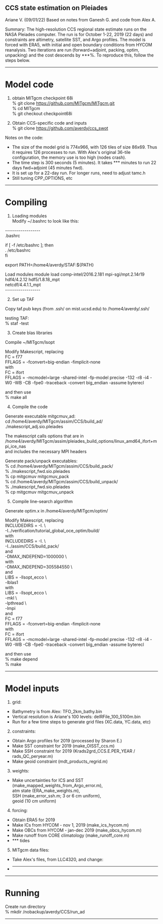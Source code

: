 CCS state estimation on Pleiades
--------------------------------------
Ariane V. (09/01/22)
Based on notes from Ganesh G.
and code from Alex A.


Summary:
The high-resolution CCS regional state estimate runs on the NASA Pleiades computer. The run is for October 1-22, 2019 (22 days) and constraints are altimetry, satellite SST, and Argo profiles. The model is forced with ERA5, with initial and open boundary conditions from HYCOM reanalysis. Two iterations are run (forward+adjoint, packing, optim, unpacking) and the cost descends by ***%. To reproduce this, follow the steps below.


-----------------
# Model code

1) obtain MITgcm checkpoint 68i <br />
% git clone https://github.com/MITgcm/MITgcm.git <br />
% cd MITgcm <br />
% git checkout checkpoint68i


2) Obtain CCS-specific code and inputs <br />
% git clone https://github.com/averdy/ccs_swot <br />


Notes on the code:
- The size of the model grid is 774x966, with 126 tiles of size 86x69. Thus it requires 126 processes to run. With Alex's original 36-tile configuration, the memory use is too high (nodes crash). <br />
- The time step is 300 seconds (5 minutes). It takes *** minutes to run 22 days fwd+adjoint (45 minutes fwd). <br />
- It is set up for a 22-day run. For longer runs, need to adjust tamc.h  <br />
- Still tuning CPP_OPTIONS, etc <br />


-----------------
# Compiling 

1) Loading modules <br />
Modify ~/.bashrc to look like this: <br />

------------------  <br />
.bashrc <br />

if [ -f /etc/bashrc ]; then <br />
        . /etc/bashrc <br />
fi <br />

export PATH=/home4/averdy/STAF:${PATH} <br />

Load modules module load comp-intel/2016.2.181 mpi-sgi/mpt.2.14r19 hdf4/4.2.12 hdf5/1.8.18_mpt  <br />netcdf/4.4.1.1_mpt <br />
------------------  <br />


2) Set up TAF

Copy  taf.pub  keys (from .ssh/ on mist.ucsd.edu) to /home4/averdy/.ssh/ 

testing TAF: <br />
% staf -test <br />


3) Create blas libraries

Compile ~/MITgcm/lsopt

Modify Makescript, replacing  <br />
FC              = f77 <br />
FFLAGS          = -fconvert=big-endian -fimplicit-none <br />
with <br />
FC              = ifort <br />
FFLAGS          = -mcmodel=large -shared-intel -fp-model precise -132 -r8 -i4 -W0 -WB -CB -fpe0 -traceback -convert big_endian -assume byterecl <br />

and then use   <br />
% make all <br />


4) Compile the code 

Generate executable mitgcmuv_ad: <br />
cd /home4/averdy/MITgcm/assim/CCS/build_ad/ <br />
./makescript_adj.sio.pleiades  <br />

The makescript calls options that are in <br />
/home4/averdy/MITgcm/assim/pleiades_build_options/linux_amd64_ifort+mpi_ice_nas  <br />
and includes the necessary MPI headers <br />

Generate pack/unpack executables: <br />
% cd /home4/averdy/MITgcm/assim/CCS/build_pack/ <br />
% ./makescript_fwd.sio.pleiades  <br />
% cp mitgcmuv mitgcmuv_pack <br />
% cd /home4/averdy/MITgcm/assim/CCS/build_unpack/ <br />
% ./makescript_fwd.sio.pleiades  <br />
% cp mitgcmuv mitgcmuv_unpack <br />


5) Compile line-search algorithm <br />

Generate optim.x in /home4/averdy/MITgcm/optim/ <br />

Modify Makescript, replacing  <br />
INCLUDEDIRS     = -I.                           \ <br />
                  -I../verification/tutorial_global_oce_optim/build/ <br />
with  <br />
INCLUDEDIRS     = -I.                           \ <br />
                  -I../assim/CCS/build_pack/ <br />
and <br />
       -DMAX_INDEPEND=1000000          \ <br />
with  <br />
       -DMAX_INDEPEND=305584550        \ <br />
and <br />
LIBS            = -llsopt_ecco                 \ <br />
                  -lblas1 <br />
with <br />
LIBS            = -llsopt_ecco                  \ <br />
                  -mkl                          \ <br />
                  -lpthread                     \ <br />
                  -lmpi <br />
and  <br />
FC              = f77 <br />
FFLAGS          = -fconvert=big-endian -fimplicit-none <br />
with  <br />
FC              = ifort <br />
FFLAGS          =  -mcmodel=large -shared-intel -fp-model precise -132 -r8 -i4 -W0 -WB -CB -fpe0 -traceback -convert big_endian -assume byterecl <br />

and then use <br />
% make depend <br />
% make <br />


-----------------
# Model inputs

1) grid: <br />
- Bathymetry is from Alex: TFO_2km_bathy.bin <br />
- Vertical resolution is Ariane's 100 levels: delRFile_100_5100m.bin <br />
- Run for a few time steps to generate grid files (XC.data, YC.data, etc) <br />

2) constraints: <br />
- Obtain Argo profiles for 2019 (processed by Sharon E.) <br />
- Make SST constraint for 2019 (make_OISST_ccs.m) <br />
- Make SSH constraint for 2019 (Krads2grd_CCS.E.PER_YEAR / rads_QC_peryear.m) <br />
- Make geoid constraint (mdt_products_regrid.m) <br />

3) weights: <br />
- Make uncertainties for ICS and SST (make_mapped_weights_from_Argo_error.m), <br />
atm state (ERA_make_weights.m), <br />
SSH (make_error_ssh.m; 3 or 6 cm uniform), <br />
geoid (10 cm uniform) <br />


4) forcing: <br />
- Obtain ERA5 for 2019 <br />
- Make ICs from HYCOM - nov 1, 2019 (make_ics_hycom.m) <br />
- Make OBCs from HYCOM - jan-dec 2019 (make_obcs_hycom.m) <br />
- Make runoff from CORE climatology (make_runoff_core.m) <br />
- *** tides <br />


5) MITgcm data files: <br />
- Take Alex's files, from LLC4320, and change: <br />
- ***


-----------------
# Running

Create run directory <br />
% mkdir /nobackup/averdy/CCS/run_ad <br />



-----------------

